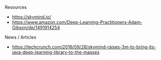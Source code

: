 
Resources
* https://skymind.io/
* https://www.amazon.com/Deep-Learning-Practitioners-Adam-Gibson/dp/1491914254


News / Articles
* https://techcrunch.com/2016/09/28/skymind-raises-3m-to-bring-its-java-deep-learning-library-to-the-masses

